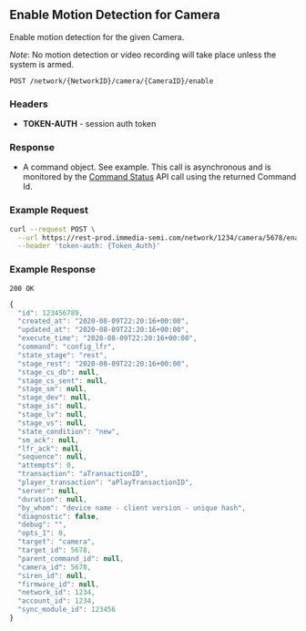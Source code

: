 ## Enable Motion Detection for Camera

Enable motion detection for the given Camera.  

*Note*: No motion detection or video recording will take place unless the system is armed.

`POST /network/{NetworkID}/camera/{CameraID}/enable`

### Headers
- **TOKEN-AUTH** -  session auth token


### Response
- A command object.  See example.  This call is asynchronous and is monitored by the [Command Status](../network/command.md) API call using the returned Command Id.

### Example Request
```sh
curl --request POST \
  --url https://rest-prod.immedia-semi.com/network/1234/camera/5678/enable \
  --header 'token-auth: {Token_Auth}'
```

### Example Response
`200 OK`

```javascript
{
  "id": 123456789,
  "created_at": "2020-08-09T22:20:16+00:00",
  "updated_at": "2020-08-09T22:20:16+00:00",
  "execute_time": "2020-08-09T22:20:16+00:00",
  "command": "config_lfr",
  "state_stage": "rest",
  "stage_rest": "2020-08-09T22:20:16+00:00",
  "stage_cs_db": null,
  "stage_cs_sent": null,
  "stage_sm": null,
  "stage_dev": null,
  "stage_is": null,
  "stage_lv": null,
  "stage_vs": null,
  "state_condition": "new",
  "sm_ack": null,
  "lfr_ack": null,
  "sequence": null,
  "attempts": 0,
  "transaction": "aTransactionID",
  "player_transaction": "aPlayTransactionID",
  "server": null,
  "duration": null,
  "by_whom": "device name - client version - unique hash",
  "diagnostic": false,
  "debug": "",
  "opts_1": 0,
  "target": "camera",
  "target_id": 5678,
  "parent_command_id": null,
  "camera_id": 5678,
  "siren_id": null,
  "firmware_id": null,
  "network_id": 1234,
  "account_id": 1234,
  "sync_module_id": 123456
}




